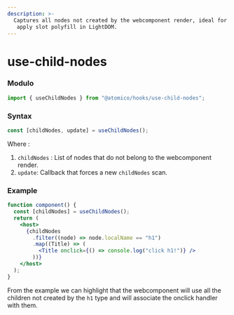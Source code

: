 ```yaml
---
description: >-
  Captures all nodes not created by the webcomponent render, ideal for
   apply slot polyfill in LightDOM.
---
```


# use-child-nodes

### Modulo

```javascript
import { useChildNodes } from "@atomico/hooks/use-child-nodes";
```

### Syntax

```javascript
const [childNodes, update] = useChildNodes();
```

Where :

1. `childNodes` : List of nodes that do not belong to the webcomponent render.
2. `update`: Callback that forces a new `childNodes` scan.

### Example

```jsx
function component() {
  const [childNodes] = useChildNodes();
  return (
    <host>
      {childNodes
        .filter((node) => node.localName == "h1")
        .map((Title) => (
          <Title onclick={() => console.log("click h1!")} />
        ))}
    </host>
  );
}
```

From the example we can highlight that the webcomponent will use all the children not created by the `h1` type and will associate the onclick handler with them.
